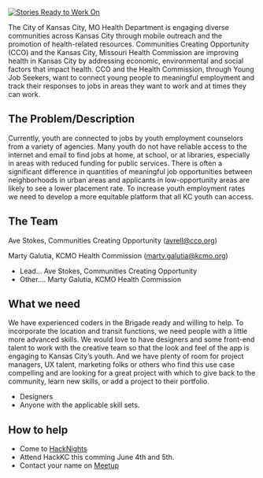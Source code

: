 [![Stories Ready to Work On](https://badge.waffle.io/zmon/team1.svg?label=ready&title=Cards%20Ready%20To%20Work%20On)](https://waffle.io/zmon/team1)

The City of Kansas City, MO Health Department is engaging diverse communities across Kansas City through mobile outreach and the promotion of health-related resources.  Communities Creating Opportunity (CCO) and the Kansas City, Missouri Health Commission are improving health in Kansas City by addressing economic, environmental and social factors that impact health. CCO and the Health Commission, through Young Job Seekers, want to connect young people to meaningful employment and track their responses to jobs in areas they want to work and at times they can work.

## The Problem/Description
Currently, youth are connected to jobs by youth employment counselors from a variety of agencies. Many youth do not have reliable access to the internet and email to find jobs at home, at school, or at libraries, especially in areas with reduced funding for public services. There is often a significant difference in quantities of meaningful job opportunities between neighborhoods in urban areas and applicants in low-opportunity areas are likely to see a lower placement rate. To increase youth employment rates we need to develop a more equitable platform that all KC youth can access.
 
## The Team
Ave Stokes, Communities Creating Opportunity (avrell@cco.org)

Marty Galutia, KCMO Health Commission (marty.galutia@kcmo.org)

* Lead...
Ave Stokes, Communities Creating Opportunity
* Other....
Marty Galutia, KCMO Health Commission

## What we need
We have experienced coders in the Brigade ready and willing to help. To incorporate the location and transit functions, we need people with a little more advanced skills. We would love to have designers and some front-end talent to work with the creative team so that the look and feel of the app is engaging to Kansas City’s youth. And we have plenty of room for project managers, UX talent, marketing folks or others who find this use case compelling and are looking for a great project with which to give back to the community, learn new skills, or add a project to their portfolio.

* Designers
* Anyone with the applicable skill sets.

## How to help

* Come to [HackNights](http://www.meetup.com/KCBrigade/)
* Attend HackKC this comming June 4th and 5th.
* Contact your name on [Meetup](http://www.meetup.com/KCBrigade/)

